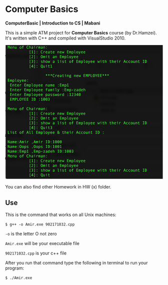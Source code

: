 # Computer Basics


**ComputerBasic | Introduction to CS | Mabani**

This is a simple ATM project for **Computer Basics** course (by Dr.Hamzei). It's written with C++ and compiled with VisualStudio 2010.




![Consule SCREENSHOT](https://raw.githubusercontent.com/AmirHadifar/Computer-Basics/master/image.png)


You can also find other Homework in HW (x) folder.

Use
-------

This is the command that works on all Unix machines:

    $ g++ -o Amir.exe 902171032.cpp

`-o` is the letter O not zero

`Amir.exe` will be your executable file

`902171032.cpp` is your c++ file

After you run that command type the following in terminal to run your program:

    $ ./Amir.exe



